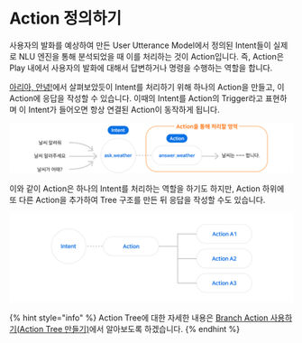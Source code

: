 # Action 정의하기

사용자의 발화를 예상하여 만든 User Utterance Model에서 정의된 Intent들이 실제로 NLU 엔진을 통해 분석되었을 때 이를 처리하는 것이 Action입니다. 즉, Action은 Play 내에서 사용자의 발화에 대해서 답변하거나 명령을 수행하는 역할을 합니다.

[아리아, 안녕!](../hello-aria/)에서 살펴보았듯이 Intent를 처리하기 위해 하나의 Action을 만들고, 이 Action에 응답을 작성할 수 있습니다. 이때의 Intent를 Action의 Trigger라고 표현하며 이 Intent가 들어오면 항상 연결된 Action이 동작하게 됩니다.

![](../../../.gitbook/assets/ch3_323_01-1.png)

이와 같이 Action은 하나의 Intent를 처리하는 역할을 하기도 하지만, Action 하위에 또 다른 Action을 추가하여 Tree 구조를 만든 뒤 응답을 작성할 수도 있습니다.

![](../../../.gitbook/assets/ch3_323_02.png)

{% hint style="info" %}
Action Tree에 대한 자세한 내용은 [Branch Action 사용하기\(Action Tree 만들기\)](use-branch-actions.md#use-branch-actions)에서 알아보도록 하겠습니다.
{% endhint %}

